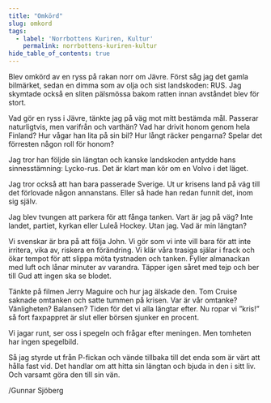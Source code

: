 ```yaml
---
title: "Omkörd"
slug: omkord
tags:
  - label: 'Norrbottens Kuriren, Kultur'
    permalink: norrbottens-kuriren-kultur
hide_table_of_contents: true
---
```

Blev omkörd av en ryss på rakan norr om Jävre. Först såg jag det gamla bilmärket, sedan en dimma som av olja och sist landskoden: RUS. Jag skymtade också en sliten pälsmössa bakom ratten innan avståndet blev för stort.

<!--truncate-->

Vad gör en ryss i Jävre, tänkte jag på väg mot mitt bestämda mål. Passerar naturligtvis, men varifrån och varthän? Vad har drivit honom genom hela Finland? Hur vågar han lita på sin bil? Hur långt räcker pengarna? Spelar det förresten någon roll för honom?

Jag tror han följde sin längtan och kanske landskoden antydde hans sinnesstämning: Lycko-rus. Det är klart man kör om en Volvo i det läget.

Jag tror också att han bara passerade Sverige. Ut ur krisens land på väg till det förlovade någon annanstans. Eller så hade han redan funnit det, inom sig själv.

Jag blev tvungen att parkera för att fånga tanken. Vart är jag på väg? Inte landet, partiet, kyrkan eller Luleå Hockey. Utan jag. Vad är min längtan?

Vi svenskar är bra på att följa John. Vi gör som vi inte vill bara för att inte irritera, vika av, riskera en förändring. Vi klär våra trasiga själar i frack och ökar tempot för att slippa möta tystnaden och tanken. Fyller almanackan med luft och lånar minuter av varandra. Täpper igen såret med tejp och ber till Gud att ingen ska se blodet.

Tänkte på filmen Jerry Maguire och hur jag älskade den. Tom Cruise saknade omtanken och satte tummen på krisen. Var är vår omtanke? Vänligheten? Balansen? Tiden för det vi alla längtar efter. Nu ropar vi ”kris!” så fort faxpappret är slut eller börsen sjunker en procent. 

Vi jagar runt, ser oss i spegeln och frågar efter meningen. Men tomheten har ingen spegelbild.

Så jag styrde ut från P-fickan och vände tillbaka till det enda som är värt att hålla fast vid. Det handlar om att hitta sin längtan och bjuda in den i sitt liv. Och varsamt göra den till sin vän.

/Gunnar Sjöberg
